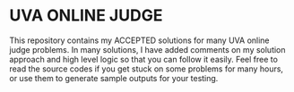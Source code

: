 # UVA ONLINE JUDGE

This repository contains my ACCEPTED solutions for many UVA online judge problems. In many solutions, I have added comments on my solution approach and high level logic so that you can follow it easily. Feel free to read the source codes if you get stuck on some problems for many hours, or use them to generate sample outputs for your testing.
